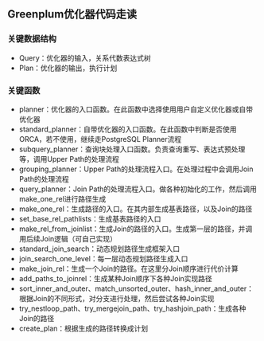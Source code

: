 ## Greenplum优化器代码走读

### 关键数据结构

- Query：优化器的输入，关系代数表达式树
- Plan：优化器的输出，执行计划

### 关键函数

- planner：优化器的入口函数。在此函数中选择使用用户自定义优化器或自带优化器
- standard_planner：自带优化器的入口函数。在此函数中判断是否使用ORCA，若不使用，继续走PostgreSQL Planner流程
- subquery_planner：查询块处理入口函数。负责查询重写、表达式预处理等，调用Upper Path的处理流程
- grouping_planner：Upper Path的处理流程入口。在处理过程中会调用Join Path的处理流程
- query_planner：Join Path的处理流程入口。做各种初始化的工作，然后调用make_one_rel进行路径生成
- make_one_rel：生成路径的入口。在其内部生成基表路径，以及Join的路径
- set_base_rel_pathlists：生成基表路径的入口
- make_rel_from_joinlist：生成Join的路径的入口。生成第一层的路径，并调用后续Join逻辑（可自己实现）
- standard_join_search：动态规划路径生成框架入口
- join_search_one_level：每一层动态规划路径生成入口
- make_join_rel：生成一个Join的路径。在这里分Join顺序进行代价计算
- add_paths_to_joinrel：生成某种Join顺序下各种Join实现路径
- sort_inner_and_outer、match_unsorted_outer、hash_inner_and_outer：根据Join的不同形式，对分支进行处理，然后尝试各种Join实现
- try_nestloop_path、try_mergejoin_path、try_hashjoin_path：生成各种Join的路径
- create_plan：根据生成的路径转换成计划

